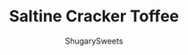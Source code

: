 ---
layout: ../../layouts/MarkdownPostLayout.astro
title: Saltine Cracker Toffee
author: ShugarySweets
pubDate: 2018-12-12
description: "If you&#x27;ve never tried Saltine Toffee, now is the time! Crispy, buttery, toffee with crackers, pecans and chocolate. So easy to make, too!"
image_url: https://www.shugarysweets.com/wp-content/uploads/2015/04/saltine-toffee-3.jpg
tags: ["Candy","American"]
calories: 132
protein: 1
carbohydrates: 11
fats: 9
fiber: 1
ingredients: ["40 saltine crackers","1 cup unsalted butter","3/4 cup granulated sugar","1 cup chopped pecans","12 ounces milk chocolate chips"]
serves: 40
time: "30 minutes"
prepTime: "15 minutes"
instructions: ["Line a 15x10x1-inch baking sheet with the saltine crackers. Set aside. Preheat oven to 375°F.","In a small saucepan over medium-high heat, melt butter. Add in sugar and bring to a rolling boil, stirring constantly. Once it begins to boil, remove from heat.","Pour over saltine crackers and sprinkle with chopped pecans. Place in a 375°F oven for about 13-15 minutes, until crackers are browned and caramelized.","Remove from oven and using a small spatula, place each piece of toffee onto a sheet of parchment paper on the counter.","Melt chocolate morsels and spread generously over toffee. Allow chocolate to set and store in airtight container for up to 5 days."]
nutrition: ["132 calories","11 grams carbohydrates","14 milligrams cholesterol","9 grams fat","1 grams fiber","1 grams protein","5 grams saturated fat","36 milligrams sodium","8 grams sugar","0 grams trans fat","4 grams unsaturated fat"]
---